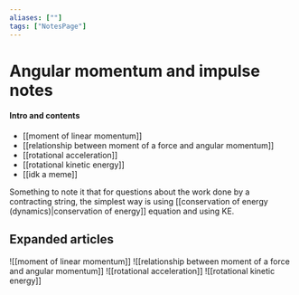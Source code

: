 ```yaml
---
aliases: [""]
tags: ["NotesPage"]
---
```


# Angular momentum and impulse notes

#### Intro and contents
- [[moment of linear momentum]]
- [[relationship between moment of a force and angular momentum]]
- [[rotational acceleration]]
- [[rotational kinetic energy]]
- [[idk a meme]]

Something to note it that for questions about the work done by a contracting string, the simplest way is using [[conservation of energy (dynamics)|conservation of energy]] equation and using KE.

## Expanded articles
![[moment of linear momentum]]
![[relationship between moment of a force and angular momentum]]
![[rotational acceleration]]
![[rotational kinetic energy]]
